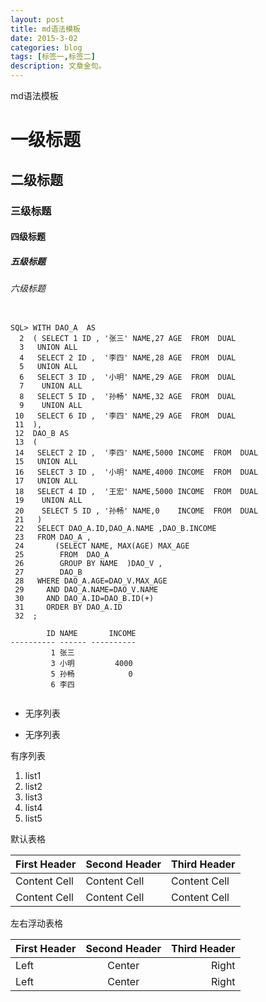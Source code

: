 ```yaml
---
layout: post
title: md语法模板
date: 2015-3-02
categories: blog
tags: [标签一,标签二]
description: 文章金句。
---
```


md语法模板


# 一级标题
## 二级标题
### 三级标题
#### 四级标题
##### 五级标题
###### 六级标题


<pre><code>
SQL> WITH DAO_A  AS
  2  ( SELECT 1 ID , '张三' NAME,27 AGE  FROM  DUAL
  3   UNION ALL
  4   SELECT 2 ID ,  '李四' NAME,28 AGE  FROM  DUAL
  5   UNION ALL
  6   SELECT 3 ID ,  '小明' NAME,29 AGE  FROM  DUAL
  7    UNION ALL
  8   SELECT 5 ID ,  '孙畅' NAME,32 AGE  FROM  DUAL
  9    UNION ALL
 10   SELECT 6 ID ,  '李四' NAME,29 AGE  FROM  DUAL
 11  ),
 12  DAO_B AS
 13  (
 14   SELECT 2 ID ,  '李四' NAME,5000 INCOME  FROM  DUAL
 15   UNION ALL
 16   SELECT 3 ID ,  '小明' NAME,4000 INCOME  FROM  DUAL
 17   UNION ALL
 18   SELECT 4 ID ,  '王宏' NAME,5000 INCOME  FROM  DUAL
 19    UNION ALL
 20    SELECT 5 ID , '孙畅' NAME,0    INCOME  FROM  DUAL
 21   )
 22   SELECT DAO_A.ID,DAO_A.NAME ,DAO_B.INCOME
 23   FROM DAO_A ,
 24       (SELECT NAME, MAX(AGE) MAX_AGE
 25        FROM  DAO_A
 26        GROUP BY NAME  )DAO_V ,
 27        DAO_B
 28   WHERE DAO_A.AGE=DAO_V.MAX_AGE
 29     AND DAO_A.NAME=DAO_V.NAME
 30     AND DAO_A.ID=DAO_B.ID(+)
 31     ORDER BY DAO_A.ID
 32  ;

        ID NAME       INCOME
---------- ------ ----------
         1 张三   
         3 小明         4000
         5 孙畅            0
         6 李四   

</code></pre>

* 无序列表
- 无序列表

有序列表
1. list1
2. list2
3. list3
4. list4
5. list5

默认表格

First Header | Second Header | Third Header
------------ | ------------- | ------------
Content Cell | Content Cell | Content Cell
Content Cell | Content Cell | Content Cell

左右浮动表格

First Header | Second Header | Third Header
:----------- | :-----------: | -----------: 
Left | Center | Right
Left | Center | Right

